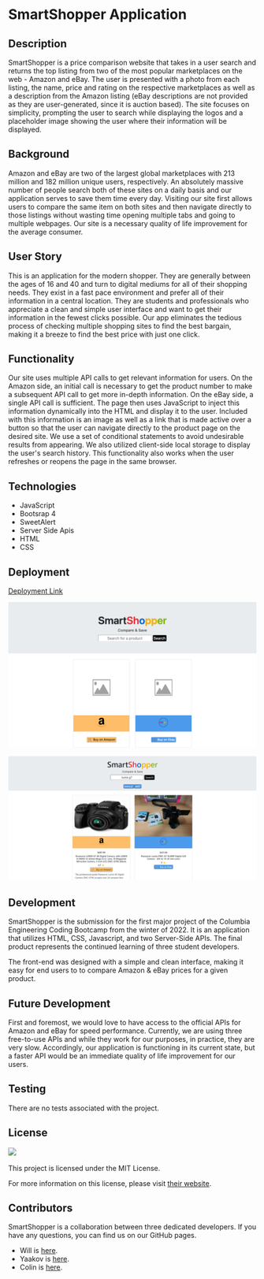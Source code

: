 # SmartShopper Application

## Description
SmartShopper is a price comparison website that takes in a user search and returns the top listing from two of the most popular marketplaces on the web - Amazon and eBay. The user is presented with a photo from each listing, the name, price and rating on the respective marketplaces as well as a description from the Amazon listing (eBay descriptions are not provided as they are user-generated, since it is auction based). The site focuses on simplicity, prompting the user to search while displaying the logos and a placeholder image showing the user where their information will be displayed.

## Background
Amazon and eBay are two of the largest global marketplaces with 213 million and 182 million unique users, respectively. An absolutely massive number of people search both of these sites on a daily basis and our application serves to save them time every day. Visiting our site first allows users to compare the same item on both sites and then navigate directly to those listings without wasting time opening multiple tabs and going to multiple webpages. Our site is a necessary quality of life improvement for the average consumer. 

## User Story
This is an application for the modern shopper. They are generally between the ages of 16 and 40 and turn to digital mediums for all of their shopping needs. They exist in a fast pace environment and prefer all of their information in a central location. They are students and professionals who appreciate a clean and simple user interface and want to get their information in the fewest clicks possible. Our app eliminates the tedious process of checking multiple shopping sites to find the best bargain, making it a breeze to find the best price with just one click.

## Functionality 
Our site uses multiple API calls to get relevant information for users. On the Amazon side, an initial call is necessary to get the product number to make a subsequent API call to get more in-depth information. On the eBay side, a single API call is sufficient. The page then uses JavaScript to inject this information dynamically into the HTML and display it to the user. Included with this information is an image as well as a link that is made active over a button so that the user can navigate directly to the product page on the desired site. We use a set of conditional statements to avoid undesirable results from appearing. We also utilized client-side local storage to display the user's search history. This functionality also works when the user refreshes or reopens the page in the same browser. 

## Technologies
<ul>
 <li>JavaScript</li>
 <li>Bootsrap 4</li>
 <li>SweetAlert</li>
 <li>Server Side Apis</li>
 <li>HTML</li>
 <li>CSS</li>
</ul>

## Deployment
[Deployment Link](https://gundammosi10.github.io/SmartShopper-Application/)

![Screenshot](./assets/img/screenshot.png "Basic Screen Shot of website")

![Action-Screenshot](./assets/img/action-screenshot.png "Action screen shot of website in working order")

## Development
SmartShopper is the submission for the first major project of the Columbia Engineering Coding Bootcamp from the winter of 2022. It is an application that utilizes HTML, CSS, Javascript, and two Server-Side APIs. The final product represents the continued learning of three student developers.

The front-end was designed with a simple and clean interface, making it easy for end users to to compare Amazon & eBay prices for a given product.

## Future Development
First and foremost, we would love to have access to the official APIs for Amazon and eBay for speed performance. Currently, we are using three free-to-use APIs and while they work for our purposes, in practice, they are very slow. Accordingly, our application is functioning in its current state, but a faster API would be an immediate quality of life improvement for our users.

## Testing
There are no tests associated with the project.

## License

<img src="https://img.shields.io/badge/license-MIT-red">
  
This project is licensed under the MIT License.

For more information on this license, please visit [their website](https://www.mit.edu/~amini/LICENSE.md).
  
## Contributors
SmartShopper is a collaboration between three dedicated developers. If you have any questions, you can find us on our GitHub pages.
- Will is [here](https://github.com/Will-Neal).
- Yaakov is [here](https://github.com/yyb613).
- Colin is [here](https://github.com/GundamMosi10).
